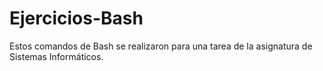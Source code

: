 # Ejercicios-Bash


Estos comandos de Bash se realizaron para una tarea de la asignatura de Sistemas Informáticos.
